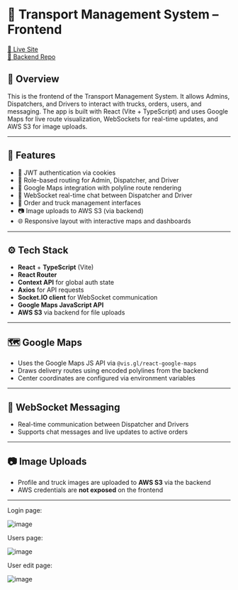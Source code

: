 # 🚛 Transport Management System – Frontend

[🔗 Live Site](https://transport-management-system-frontend.onrender.com/)  
[🔧 Backend Repo](https://github.com/IgorPetrovKrsk/capstone_orders_delivery_system_backend)

## 📘 Overview

This is the frontend of the Transport Management System. It allows Admins, Dispatchers, and Drivers to interact with trucks, orders, users, and messaging. The app is built with React (Vite + TypeScript) and uses Google Maps for live route visualization, WebSockets for real-time updates, and AWS S3 for image uploads.

---

## 🚀 Features

- 🔐 JWT authentication via cookies
- 🧭 Role-based routing for Admin, Dispatcher, and Driver
- 📍 Google Maps integration with polyline route rendering
- 💬 WebSocket real-time chat between Dispatcher and Driver
- 🚚 Order and truck management interfaces
- 📷 Image uploads to AWS S3 (via backend)
- 🌐 Responsive layout with interactive maps and dashboards

---

## ⚙️ Tech Stack

- **React** + **TypeScript** (Vite)
- **React Router**
- **Context API** for global auth state
- **Axios** for API requests
- **Socket.IO client** for WebSocket communication
- **Google Maps JavaScript API**
- **AWS S3** via backend for file uploads

---

## 🗺️ Google Maps

- Uses the Google Maps JS API via `@vis.gl/react-google-maps`
- Draws delivery routes using encoded polylines from the backend
- Center coordinates are configured via environment variables

---

## 📡 WebSocket Messaging

- Real-time communication between Dispatcher and Drivers
- Supports chat messages and live updates to active orders

---

## 📷 Image Uploads

- Profile and truck images are uploaded to **AWS S3** via the backend
- AWS credentials are **not exposed** on the frontend

---
Login page:

![image](https://github.com/user-attachments/assets/b949d2e1-fbf6-4835-a7d6-a411e6d70d20)

Users page:

![image](https://github.com/user-attachments/assets/ddcfac16-781f-4436-aa4e-a5810220195b)

User edit page:

![image](https://github.com/user-attachments/assets/b869735e-3f52-4460-b738-bb788919abae)


